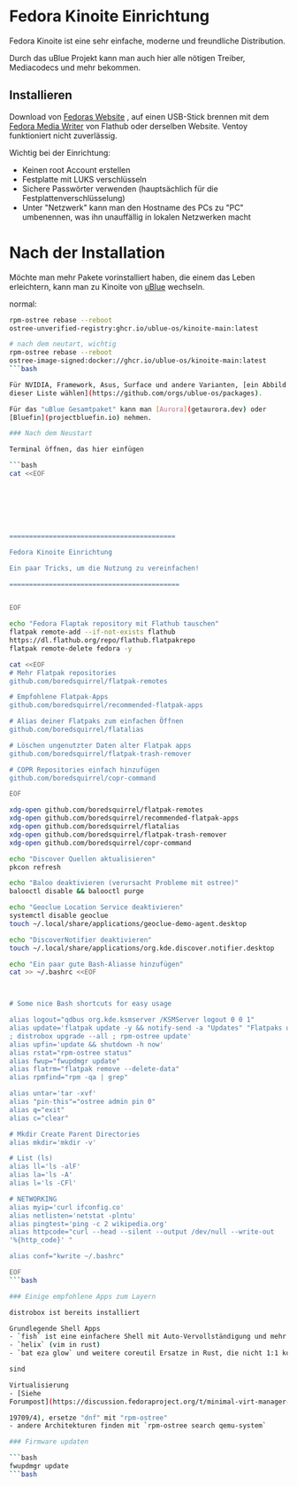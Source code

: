 # Fedora Kinoite Einrichtung
Fedora Kinoite ist eine sehr einfache, moderne und freundliche Distribution.

Durch das uBlue Projekt kann man auch hier alle nötigen Treiber, Mediacodecs 
und mehr bekommen.

## Installieren

Download von [Fedoras 
Website](https://fedoraproject.org/atomic-desktops/kinoite/) , auf einen 
USB-Stick brennen mit dem [Fedora Media 
Writer](https://flathub.org/apps/org.fedoraproject.MediaWriter) von Flathub 
oder derselben Website. Ventoy funktioniert nicht zuverlässig.

Wichtig bei der Einrichtung:

- Keinen root Account erstellen
- Festplatte mit LUKS verschlüsseln
- Sichere Passwörter verwenden (hauptsächlich für die 
Festplattenverschlüsselung)
- Unter "Netzwerk" kann man den Hostname des PCs zu "PC" umbenennen, was ihn 
unauffällig in lokalen Netzwerken macht


# Nach der Installation

Möchte man mehr Pakete vorinstalliert haben, die einem das Leben erleichtern, 
kann man zu Kinoite von [uBlue](https://universal-blue.org) wechseln.

normal:
```bash
rpm-ostree rebase --reboot 
ostree-unverified-registry:ghcr.io/ublue-os/kinoite-main:latest

# nach dem neutart, wichtig
rpm-ostree rebase --reboot 
ostree-image-signed:docker://ghcr.io/ublue-os/kinoite-main:latest
```bash

Für NVIDIA, Framework, Asus, Surface und andere Varianten, [ein Abbild aus 
dieser Liste wählen](https://github.com/orgs/ublue-os/packages).

Für das "uBlue Gesamtpaket" kann man [Aurora](getaurora.dev) oder 
[Bluefin](projectbluefin.io) nehmen.

### Nach dem Neustart

Terminal öffnen, das hier einfügen

```bash
cat <<EOF







==========================================

Fedora Kinoite Einrichtung

Ein paar Tricks, um die Nutzung zu vereinfachen!

===========================================


EOF

echo "Fedora Flaptak repository mit Flathub tauschen"
flatpak remote-add --if-not-exists flathub 
https://dl.flathub.org/repo/flathub.flatpakrepo
flatpak remote-delete fedora -y

cat <<EOF
# Mehr Flatpak repositories
github.com/boredsquirrel/flatpak-remotes

# Empfohlene Flatpak-Apps
github.com/boredsquirrel/recommended-flatpak-apps

# Alias deiner Flatpaks zum einfachen Öffnen 
github.com/boredsquirrel/flatalias

# Löschen ungenutzter Daten alter Flatpak apps
github.com/boredsquirrel/flatpak-trash-remover

# COPR Repositories einfach hinzufügen
github.com/boredsquirrel/copr-command

EOF

xdg-open github.com/boredsquirrel/flatpak-remotes
xdg-open github.com/boredsquirrel/recommended-flatpak-apps
xdg-open github.com/boredsquirrel/flatalias
xdg-open github.com/boredsquirrel/flatpak-trash-remover
xdg-open github.com/boredsquirrel/copr-command

echo "Discover Quellen aktualisieren"
pkcon refresh

echo "Baloo deaktivieren (verursacht Probleme mit ostree)"
balooctl disable && balooctl purge

echo "Geoclue Location Service deaktivieren"
systemctl disable geoclue
touch ~/.local/share/applications/geoclue-demo-agent.desktop

echo "DiscoverNotifier deaktivieren"
touch ~/.local/share/applications/org.kde.discover.notifier.desktop

echo "Ein paar gute Bash-Aliasse hinzufügen"
cat >> ~/.bashrc <<EOF



# Some nice Bash shortcuts for easy usage

alias logout="qdbus org.kde.ksmserver /KSMServer logout 0 0 1"
alias update='flatpak update -y && notify-send -a "Updates" "Flatpaks updated" 
; distrobox upgrade --all ; rpm-ostree update'
alias upfin='update && shutdown -h now'
alias rstat="rpm-ostree status"
alias fwup="fwupdmgr update"
alias flatrm="flatpak remove --delete-data"
alias rpmfind="rpm -qa | grep"

alias untar='tar -xvf'
alias "pin-this"="ostree admin pin 0"
alias q="exit"
alias c="clear"

# Mkdir Create Parent Directories
alias mkdir='mkdir -v'

# List (ls)
alias ll='ls -alF'
alias la='ls -A'
alias l='ls -CFl'

# NETWORKING
alias myip='curl ifconfig.co'
alias netlisten='netstat -plntu'
alias pingtest='ping -c 2 wikipedia.org'
alias httpcode="curl --head --silent --output /dev/null --write-out 
'%{http_code}' "

alias conf="kwrite ~/.bashrc"

EOF
```bash

### Einige empfohlene Apps zum Layern

distrobox ist bereits installiert

Grundlegende Shell Apps
- `fish` ist eine einfachere Shell mit Auto-Vervollständigung und mehr
- `helix` (vim in rust)
- `bat eza glow` und weitere coreutil Ersatze in Rust, die nicht 1:1 kompatibel 

sind 

Virtualisierung
- [Siehe 
Forumpost](https://discussion.fedoraproject.org/t/minimal-virt-manager-install/1

19709/4), ersetze "dnf" mit "rpm-ostree"
- andere Architekturen finden mit `rpm-ostree search qemu-system`

### Firmware updaten

```bash
fwupdmgr update
```bash
